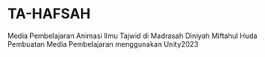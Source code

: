 # TA-HAFSAH
Media Pembelajaran Animasi Ilmu Tajwid di Madrasah Diniyah Miftahul Huda
Pembuatan Media Pembelajaran menggunakan Unity2023
